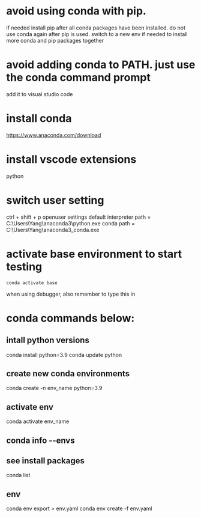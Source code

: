 # avoid using conda with pip.
if needed install pip after all conda packages have been installed. do not use conda again after pip is used.
switch to a new env if needed to install more conda and pip packages together

# avoid adding conda to PATH. just use the conda command prompt
add it to visual studio code

# install conda
https://www.anaconda.com/download

# install vscode extensions
python

# switch user setting
ctrl + shift + p
openuser settings
default interpreter path = C:\Users\Yang\anaconda3\python.exe
conda path = C:\Users\Yang\anaconda3\_conda.exe

# activate base environment to start testing
```
conda activate base
```
when using debugger, also remember to type this in

# conda commands below:
## intall python versions
conda install python=3.9
conda update python

## create new conda environments
conda create -n env_name python=3.9

## activate env
conda activate env_name

## conda info --envs

## see install packages
conda list

## env 
conda env export > env.yaml
conda env create -f env.yaml
